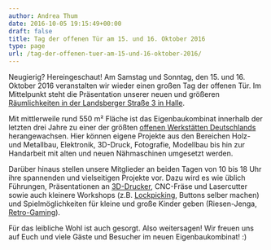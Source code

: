 ```yaml
---
author: Andrea Thum
date: 2016-10-05 19:15:49+00:00
draft: false
title: Tag der offenen Tür am 15. und 16. Oktober 2016
type: page
url: /tag-der-offenen-tuer-am-15-und-16-oktober-2016/
---
```


Neugierig? Hereingeschaut! Am Samstag und Sonntag, den 15. und 16. Oktober 2016 veranstalten wir wieder einen großen Tag der offenen Tür. Im Mittelpunkt steht die Präsentation unserer neuen und größeren [Räumlichkeiten in der Landsberger Straße 3 in Halle](/anfahrt/).




Mit mittlerweile rund 550 m² Fläche ist das Eigenbaukombinat innerhalb der letzten drei Jahre zu einer der größten [offenen Werkstätten Deutschlands](http:/https://www.offene-werkstaetten.org) herangewachsen. Hier können eigene Projekte aus den Bereichen Holz- und Metallbau, Elektronik, 3D-Druck, Fotografie, Modellbau bis hin zur Handarbeit mit alten und neuen Nähmaschinen umgesetzt werden.




Darüber hinaus stellen unsere Mitglieder an beiden Tagen von 10 bis 18 Uhr ihre spannenden und vielseitigen Projekte vor. Dazu wird es wie üblich Führungen, Präsentationen an [3D-Drucker](/3d-druck-treffen/), CNC-Fräse und Lasercutter sowie auch kleinere Workshops (z.B. [Lockpicking](/workshop-lock-picking/), Buttons selber machen) und Spielmöglichkeiten für kleine und große Kinder geben (Riesen-Jenga, [Retro-Gaming](/retro-spieleabend/)).




Für das leibliche Wohl ist auch gesorgt. Also weitersagen! Wir freuen uns auf Euch und viele Gäste und Besucher im neuen Eigenbaukombinat! :)
